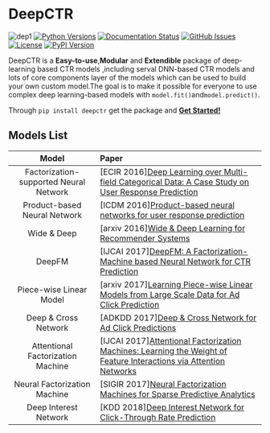 # DeepCTR
![dep1](https://img.shields.io/badge/Tensorflow-1.4/1.5/1.6-blue.svg
)
[![Python Versions](https://img.shields.io/pypi/pyversions/deepctr.svg)](https://pypi.org/project/deepctr)
[![Documentation Status](https://readthedocs.org/projects/deepctr-doc/badge/?version=latest)](https://deepctr-doc.readthedocs.io/)
[![GitHub Issues](https://img.shields.io/github/issues/shenweichen/deepctr.svg
)](https://github.com/shenweichen/deepctr/issues)
[![License](https://img.shields.io/badge/license-MIT-brightgreen.svg)](https://github.com/shenweichen/deepctr/blob/master/LICENSE)
[![PyPI Version](https://img.shields.io/pypi/v/deepctr.svg)](https://pypi.org/project/deepctr)

DeepCTR is a **Easy-to-use**,**Modular** and **Extendible** package of deep-learning based CTR models ,including serval DNN-based CTR models and lots of core components layer of the models which can be used to build your own custom model.The goal is to make it possible for everyone to use complex deep learning-based models with `model.fit()`and`model.predict()`. 

Through  `pip install deepctr`  get the package and [**Get Started!**](https://deepctr-doc.readthedocs.io/en/latest/
)


## Models List

|Model|Paper|
|:--:|:--|
|Factorization-supported Neural Network|[ECIR 2016][Deep Learning over Multi-field Categorical Data: A Case Study on User Response Prediction](https://arxiv.org/pdf/1601.02376.pdf)|
|Product-based Neural Network|[ICDM 2016][Product-based neural networks for user response prediction](https://arxiv.org/pdf/1611.00144.pdf)|
|Wide & Deep|[arxiv 2016][Wide & Deep Learning for Recommender Systems](https://arxiv.org/pdf/1606.07792.pdf)|
|DeepFM|[IJCAI 2017][DeepFM: A Factorization-Machine based Neural Network for CTR Prediction](http://www.ijcai.org/proceedings/2017/0239.pdf)|
|Piece-wise Linear Model|[arxiv 2017][Learning Piece-wise Linear Models from Large Scale Data for Ad Click Prediction](https://arxiv.org/abs/1704.05194)|
|Deep & Cross Network|[ADKDD 2017][Deep & Cross Network for Ad Click Predictions](https://arxiv.org/abs/1708.05123)|
|Attentional Factorization Machine|[IJCAI 2017][Attentional Factorization Machines: Learning the Weight of Feature Interactions via Attention Networks](http://www.ijcai.org/proceedings/2017/435)|
|Neural Factorization Machine|[SIGIR 2017][Neural Factorization Machines for Sparse Predictive Analytics](https://arxiv.org/pdf/1708.05027.pdf)|
|Deep Interest Network|[KDD 2018][Deep Interest Network for Click-Through Rate Prediction](https://arxiv.org/pdf/1706.06978.pdf)|
